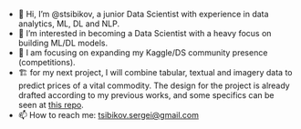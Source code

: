 - 👋 Hi, I’m @stsibikov, a junior Data Scientist with experience in data analytics, ML, DL and NLP.
- 👀 I’m interested in becoming a Data Scientist with a heavy focus on building ML/DL models.
- 🌱 I am focusing on expanding my Kaggle/DS community presence (competitions).
- :building_construction: for my next project, I will combine tabular, textual and imagery data to predict prices of a vital commodity. The design for the project is already drafted according to my previous works, and some specifics can be seen at [this repo](https://github.com/stsibikov/price_prediction).
- 📫 How to reach me: tsibikov.sergei@gmail.com
